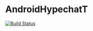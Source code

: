 # AndroidHypechatT
[![Build Status](https://travis-ci.org/vickyperezz/AndroidHypechat.svg?branch=desarrollo)](https://travis-ci.org/vickyperezz/AndroidHypechat)
